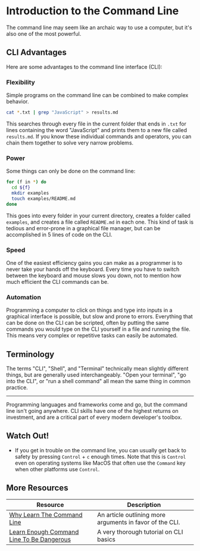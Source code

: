 # Introduction to the Command Line

The command line may seem like an archaic way to use a computer, but it's also one of the most powerful.

## CLI Advantages

Here are some advantages to the command line interface (CLI):

### Flexibility

Simple programs on the command line can be combined to make complex behavior.

```bash
cat *.txt | grep "JavaScript" > results.md
```

This searches through every file in the current folder that ends in `.txt` for lines containing the word "JavaScript" and prints them to a new file called `results.md`. If you know these individual commands and operators, you can chain them together to solve very narrow problems.

### Power

Some things can only be done on the command line:

```bash
for (f in *) do
  cd ${f}
  mkdir examples
  touch examples/README.md
done
```

This goes into every folder in your current directory, creates a folder called `examples`, and creates a file called `README.md` in each one. This kind of task is tedious and error-prone in a graphical file manager, but can be accomplished in 5 lines of code on the CLI.

### Speed

One of the easiest efficiency gains you can make as a programmer is to never take your hands off the keyboard. Every time you have to switch between the keyboard and mouse slows you down, not to mention how much efficient the CLI commands can be.

### Automation

Programming a computer to click on things and type into inputs in a graphical interface is possible, but slow and prone to errors. Everything that can be done on the CLI can be scripted, often by putting the same commands you would type on the CLI yourself in a file and running the file. This means very complex or repetitive tasks can easily be automated.

## Terminology

The terms "CLI", "Shell", and "Terminal" technically mean slightly different things, but are generally used interchangeably. "Open your terminal", "go into the CLI", or "run a shell command" all mean the same thing in common practice.

---

Programming languages and frameworks come and go, but the command line isn't going anywhere. CLI skills have one of the highest returns on investment, and are a critical part of every modern developer's toolbox.

## Watch Out!

* If you get in trouble on the command line, you can usually get back to safety by pressing `Control` + `c` enough times. Note that this is `Control` even on operating systems like MacOS that often use the `Command` key when other platforms use `Control`.

## More Resources

| Resource | Description |
| --- | --- |
| [Why Learn The Command Line](https://www.dataquest.io/blog/why-learn-the-command-line/) | An article outlining more arguments in favor of the CLI. |
| [Learn Enough Command Line To Be Dangerous](https://www.learnenough.com/command-line-tutorial) | A very thorough tutorial on CLI basics |
